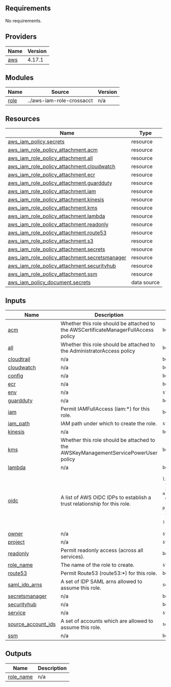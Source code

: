 <!-- START -->
## Requirements

No requirements.

## Providers

| Name | Version |
|------|---------|
| <a name="provider_aws"></a> [aws](#provider\_aws) | 4.17.1 |

## Modules

| Name | Source | Version |
|------|--------|---------|
| <a name="module_role"></a> [role](#module\_role) | ../aws-iam-role-crossacct | n/a |

## Resources

| Name | Type |
|------|------|
| [aws_iam_policy.secrets](https://registry.terraform.io/providers/hashicorp/aws/latest/docs/resources/iam_policy) | resource |
| [aws_iam_role_policy_attachment.acm](https://registry.terraform.io/providers/hashicorp/aws/latest/docs/resources/iam_role_policy_attachment) | resource |
| [aws_iam_role_policy_attachment.all](https://registry.terraform.io/providers/hashicorp/aws/latest/docs/resources/iam_role_policy_attachment) | resource |
| [aws_iam_role_policy_attachment.cloudwatch](https://registry.terraform.io/providers/hashicorp/aws/latest/docs/resources/iam_role_policy_attachment) | resource |
| [aws_iam_role_policy_attachment.ecr](https://registry.terraform.io/providers/hashicorp/aws/latest/docs/resources/iam_role_policy_attachment) | resource |
| [aws_iam_role_policy_attachment.guardduty](https://registry.terraform.io/providers/hashicorp/aws/latest/docs/resources/iam_role_policy_attachment) | resource |
| [aws_iam_role_policy_attachment.iam](https://registry.terraform.io/providers/hashicorp/aws/latest/docs/resources/iam_role_policy_attachment) | resource |
| [aws_iam_role_policy_attachment.kinesis](https://registry.terraform.io/providers/hashicorp/aws/latest/docs/resources/iam_role_policy_attachment) | resource |
| [aws_iam_role_policy_attachment.kms](https://registry.terraform.io/providers/hashicorp/aws/latest/docs/resources/iam_role_policy_attachment) | resource |
| [aws_iam_role_policy_attachment.lambda](https://registry.terraform.io/providers/hashicorp/aws/latest/docs/resources/iam_role_policy_attachment) | resource |
| [aws_iam_role_policy_attachment.readonly](https://registry.terraform.io/providers/hashicorp/aws/latest/docs/resources/iam_role_policy_attachment) | resource |
| [aws_iam_role_policy_attachment.route53](https://registry.terraform.io/providers/hashicorp/aws/latest/docs/resources/iam_role_policy_attachment) | resource |
| [aws_iam_role_policy_attachment.s3](https://registry.terraform.io/providers/hashicorp/aws/latest/docs/resources/iam_role_policy_attachment) | resource |
| [aws_iam_role_policy_attachment.secrets](https://registry.terraform.io/providers/hashicorp/aws/latest/docs/resources/iam_role_policy_attachment) | resource |
| [aws_iam_role_policy_attachment.secretsmanager](https://registry.terraform.io/providers/hashicorp/aws/latest/docs/resources/iam_role_policy_attachment) | resource |
| [aws_iam_role_policy_attachment.securityhub](https://registry.terraform.io/providers/hashicorp/aws/latest/docs/resources/iam_role_policy_attachment) | resource |
| [aws_iam_role_policy_attachment.ssm](https://registry.terraform.io/providers/hashicorp/aws/latest/docs/resources/iam_role_policy_attachment) | resource |
| [aws_iam_policy_document.secrets](https://registry.terraform.io/providers/hashicorp/aws/latest/docs/data-sources/iam_policy_document) | data source |

## Inputs

| Name | Description | Type | Default | Required |
|------|-------------|------|---------|:--------:|
| <a name="input_acm"></a> [acm](#input\_acm) | Whether this role should be attached to the AWSCertificateManagerFullAccess policy | `bool` | `false` | no |
| <a name="input_all"></a> [all](#input\_all) | Whether this role should be attached to the AdministratorAccess policy | `bool` | `false` | no |
| <a name="input_cloudtrail"></a> [cloudtrail](#input\_cloudtrail) | n/a | `bool` | `false` | no |
| <a name="input_cloudwatch"></a> [cloudwatch](#input\_cloudwatch) | n/a | `bool` | `false` | no |
| <a name="input_config"></a> [config](#input\_config) | n/a | `bool` | `false` | no |
| <a name="input_ecr"></a> [ecr](#input\_ecr) | n/a | `bool` | `false` | no |
| <a name="input_env"></a> [env](#input\_env) | n/a | `string` | n/a | yes |
| <a name="input_guardduty"></a> [guardduty](#input\_guardduty) | n/a | `bool` | `false` | no |
| <a name="input_iam"></a> [iam](#input\_iam) | Permit IAMFullAccess (iam:*) for this role. | `bool` | `false` | no |
| <a name="input_iam_path"></a> [iam\_path](#input\_iam\_path) | IAM path under which to create the role. | `string` | `"/"` | no |
| <a name="input_kinesis"></a> [kinesis](#input\_kinesis) | n/a | `bool` | `false` | no |
| <a name="input_kms"></a> [kms](#input\_kms) | Whether this role should be attached to the AWSKeyManagementServicePowerUser policy | `bool` | `false` | no |
| <a name="input_lambda"></a> [lambda](#input\_lambda) | n/a | `bool` | `false` | no |
| <a name="input_oidc"></a> [oidc](#input\_oidc) | A list of AWS OIDC IDPs to establish a trust relationship for this role. | <pre>list(object(<br>    {<br>      idp_arn : string,          # the AWS IAM IDP arn<br>      client_ids : list(string), # a list of oidc client ids<br>      provider : string          # your provider url, such as foo.okta.com<br>    }<br>  ))</pre> | `[]` | no |
| <a name="input_owner"></a> [owner](#input\_owner) | n/a | `string` | n/a | yes |
| <a name="input_project"></a> [project](#input\_project) | n/a | `string` | n/a | yes |
| <a name="input_readonly"></a> [readonly](#input\_readonly) | Permit readonly access (across all services). | `bool` | `true` | no |
| <a name="input_role_name"></a> [role\_name](#input\_role\_name) | The name of the role to create. | `string` | n/a | yes |
| <a name="input_route53"></a> [route53](#input\_route53) | Permit Route53 (route53:*) for this role. | `bool` | `false` | no |
| <a name="input_saml_idp_arns"></a> [saml\_idp\_arns](#input\_saml\_idp\_arns) | A set of IDP SAML arns allowed to assume this role. | `set(string)` | `[]` | no |
| <a name="input_secretsmanager"></a> [secretsmanager](#input\_secretsmanager) | n/a | `bool` | `false` | no |
| <a name="input_securityhub"></a> [securityhub](#input\_securityhub) | n/a | `bool` | `false` | no |
| <a name="input_service"></a> [service](#input\_service) | n/a | `string` | n/a | yes |
| <a name="input_source_account_ids"></a> [source\_account\_ids](#input\_source\_account\_ids) | A set of accounts which are allowed to assume this role. | `set(string)` | `[]` | no |
| <a name="input_ssm"></a> [ssm](#input\_ssm) | n/a | `bool` | `false` | no |

## Outputs

| Name | Description |
|------|-------------|
| <a name="output_role_name"></a> [role\_name](#output\_role\_name) | n/a |
<!-- END -->
